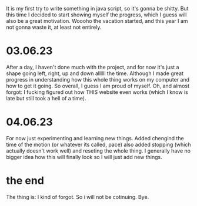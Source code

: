 It is my first try to write something in java script, so it's gonna be shitty. But this time I decided to start showing myself the progress, which I guess will also be a great motivation. Woooho the vacation started, and this year I am not gonna waste it, at least not entirely.

# 03.06.23
After a day, I haven't done much with the project, and for now it's just a shape going left, right, up and down allllll the time. Although I made great progress in understanding how this whole thing works on my computer and how to get it going. So overall, I guess I am proud of myself. Oh, and almost forgot: I fucking figured out how THIS website even works (which I know is late but still took a hell of a time).
# 04.06.23
For now just experimenting and learning new things. Added chengind the time of the motion (or whatever its called, pace) also added stopping (which actually doesn't work well) and reseting the whole thing. I generally have no bigger idea how this will finally look so I will just add new things. 
# the end
The thing is: I kind of forgot. So i will not be cotinuing. Bye.
